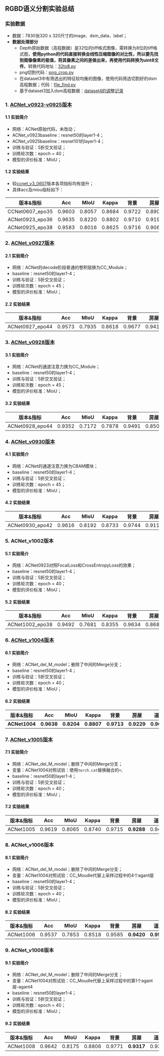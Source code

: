 ## RGBD语义分割实验总结

### 实验数据
- 数据：7830张320 x 320尺寸的image、dsm_data、label；
- **数据处理部分**
  - Depth原始数据（高程数据）是32位的tiff格式图像，需转换为8位的tiff格式图，**使用python的代码直接转换会线性压缩图像的对比性，所以要先找到图像像素的极值，将其像素之间的差做出来，再使用代码转换为uint8文件**。转换代码地址：[32to8.py](https://github.com/yearing1017/Deeplabv3_Pytorch/blob/master/utils/32to8.py)
  - png切割代码：[png_crop.py](https://github.com/yearing1017/Deeplabv3_Pytorch/blob/master/utils/png_crop.py)
  - 在dataset3中有筛选出的特征较均衡的图像，使用代码筛选切割好的dsm高程数据；代码：[file_find.py](https://github.com/yearing1017/Deeplabv3_Pytorch/blob/master/utils/file_find.py)
  - 基于dataset3加入dsm高程数据：[dataset4的调整记录](https://github.com/yearing1017/Deeplabv3_Pytorch/issues/2#issuecomment-696058635)

### 1. [ACNet_v0923-v0925版本](https://github.com/yearing1017/Deeplabv3_Pytorch/tree/master/RGBD%E8%AF%AD%E4%B9%89%E5%88%86%E5%89%B2/ACNet_v0923)

#### 1.1 实验简介
- 网络：ACNet原始代码，未改动；
- ACNet_v0923baseline：resnet50的layer1-4；
- ACNet_v0925baseline：resnet101的layer1-4；
- 训练与验证：5折交叉验证；
- 训练轮次数：epoch = 40；
- 模型的评价标准：MIoU；

#### 1.2 实验结果
- 较[ccnet_v3_0607](https://github.com/yearing1017/CCNet_PyTorch)版本各项指标均有提升；
- 具体acc及miou指标如下：

|     版本&指标    |  Acc   |  MIoU  | Kappa  |  背景  |  房屋  |  道路  |  车辆  |
| :-----: | :----: | :----: | :----: | :----: | :----: | :----: | :----: |
| CCNet0607_epo35 | 0.9603 | 0.8057 | 0.8684 | 0.9722 | 0.8907 | 0.9216 | 0.7745 |
| ACNet0923_epo36 | 0.9635 | 0.8220 | 0.8802 | 0.9710 | 0.9191 | 0.9588 | 0.8167 |
| ACNet0925_epo38 | 0.9583 | 0.8016 | 0.8625 | 0.9716 | 0.9060 | 0.9002 | 0.7994 |

### 2. [ACNet_v0927版本](https://github.com/yearing1017/Deeplabv3_Pytorch/tree/master/RGBD%E8%AF%AD%E4%B9%89%E5%88%86%E5%89%B2/ACNet_v0927)

#### 2.1 实验简介
- 网络：ACNet的decode阶段普通的卷积层换为CC_Module；
- baseline：resnet50的layer1-4；
- 训练与验证：5折交叉验证；
- 训练轮次数：epoch = 45；
- 模型的评价标准：MIoU；

#### 2.2 实验结果

|     版本&指标    |  Acc   |  MIoU  | Kappa  |  背景  |  房屋  |  道路  |  车辆  |
| :-----: | :----: | :----: | :----: | :----: | :----: | :----: | :----: |
| ACNet0927_epo44 | 0.9573 | 0.7935 | 0.8618 | 0.9677 | 0.9415 | 0.9521 | 0.8032 |


### 3. [ACNet_v0928版本](https://github.com/yearing1017/Deeplabv3_Pytorch/tree/master/RGBD%E8%AF%AD%E4%B9%89%E5%88%86%E5%89%B2/ACNet_v0928)

#### 3.1 实验简介
- 网络：ACNet的通道注意力换为CC_Module；
- baseline：resnet50的layer1-4；
- 训练与验证：5折交叉验证；
- 训练轮次数：epoch = 45；
- 模型的评价标准：MIoU；

#### 3.2 实验结果

|     版本&指标    |  Acc   |  MIoU  | Kappa  |  背景  |  房屋  |  道路  |  车辆  |
| :-----: | :----: | :----: | :----: | :----: | :----: | :----: | :----: |
| ACNet0928_epo44 | 0.9352 | 0.7172 | 0.7878 | 0.9491 | 0.8509 | 0.9534 | 0.6594 |

### 4. [ACNet_v0930版本](https://github.com/yearing1017/Deeplabv3_Pytorch/tree/master/RGBD%E8%AF%AD%E4%B9%89%E5%88%86%E5%89%B2/ACNet_CBAM)

#### 4.1 实验简介
- 网络：ACNet的通道注意力换为CBAM模块；
- baseline：resnet50的layer1-4；
- 训练与验证：5折交叉验证；
- 训练轮次数：epoch = 45；
- 模型的评价标准：MIoU；

#### 4.2 实验结果

|     版本&指标    |  Acc   |  MIoU  | Kappa  |  背景  |  房屋  |  道路  |  车辆  |
| :-----: | :----: | :----: | :----: | :----: | :----: | :----: | :----: |
| ACNet0930_epo42 | 0.9616 | 0.8192 | 0.8733 | 0.9744 | 0.9113 | 0.9472 | 0.8420 |

### 5. ACNet_v1002版本

#### 5.1 实验简介
- 网络：ACNet0923对照FocalLoss和CrossEntropyLoss的效果；
- baseline：resnet50的layer1-4；
- 训练与验证：5折交叉验证；
- 训练轮次数：epoch = 40；
- 模型的评价标准：MIoU；

#### 5.2 实验结果

|     版本&指标    |  Acc   |  MIoU  | Kappa  |  背景  |  房屋  |  道路  |  车辆  |
| :-----: | :----: | :----: | :----: | :----: | :----: | :----: | :----: |
| ACNet1002_epo38 | 0.9492 | 0.7681 | 0.8355 | 0.9634 | 0.8688 | 0.9394 | 0.7913 |

### 6. [ACNet_v1004版本](https://github.com/yearing1017/Deeplabv3_Pytorch/tree/master/RGBD%E8%AF%AD%E4%B9%89%E5%88%86%E5%89%B2/ACNet_1004)

#### 6.1 实验简介
- 网络：ACNet_del_M_model；删除了中间的Merge分支；
- baseline：resnet50的layer1-4；
- 训练与验证：5折交叉验证；
- 训练轮次数：epoch = 40；
- 模型的评价标准：MIoU；

#### 6.2 实验结果

|     版本&指标    |  Acc   |  MIoU  | Kappa  |  背景  |  房屋  |  道路  |  车辆  |
| :-----: | :----: | :----: | :----: | :----: | :----: | :----: | :----: |
| **ACNet1004** | **0.9638** | **0.8204** | **0.8807** | **0.9713** | **0.9229** | **0.9643** | **0.8317** |

### 7. [ACNet_v1005版本](https://github.com/yearing1017/Deeplabv3_Pytorch/tree/master/RGBD%E8%AF%AD%E4%B9%89%E5%88%86%E5%89%B2/ACNet_1005)

#### 7.1 实验简介
- 网络：ACNet_del_M_model；删除了中间的Merge分支；
- 变量：ACNet1004对照试验：使用`torch.cat`替换融合的`+`;
- baseline：resnet50的layer1-4；
- 训练与验证：5折交叉验证；
- 训练轮次数：epoch = 40；
- 模型的评价标准：MIoU；

#### 7.2 实验结果

|     版本&指标    |  Acc   |  MIoU  | Kappa  |  背景  |  房屋  |  道路  |  车辆  |
| :-----: | :----: | :----: | :----: | :----: | :----: | :----: | :----: |
| ACNet1005 | 0.9619 | 0.8065 | 0.8740 | 0.9715 | **0.9288** | 0.9425 | 0.7376 |


### 8. ACNet_v1006版本

#### 8.1 实验简介
- 网络：ACNet_del_M_model；删除了中间的Merge分支；
- 变量：ACNet1004对照试验：CC_Moudle代替上采样过程中的4个agant层
- baseline：resnet50的layer1-4；
- 训练与验证：5折交叉验证；
- 训练轮次数：epoch = 40；
- 模型的评价标准：MIoU；

#### 8.2 实验结果

|     版本&指标    |  Acc   |  MIoU  | Kappa  |  背景  |  房屋  |  道路  |  车辆  |
| :-----: | :----: | :----: | :----: | :----: | :----: | :----: | :----: |
| ACNet1006 | 0.9537 | 0.7853 | 0.8518 | 0.9585 | **0.9420** | **0.9505** | 0.7951 |


### 9. ACNet_v1008版本

#### 9.1 实验简介
- 网络：ACNet_del_M_model；删除了中间的Merge分支；
- 变量：ACNet1004对照试验：CC_Moudle代替上采样过程中的第1个agant层-agant4
- baseline：resnet50的layer1-4；
- 训练与验证：5折交叉验证；
- 训练轮次数：epoch = 40；
- 模型的评价标准：MIoU；

#### 9.2 实验结果

|     版本&指标    |  Acc   |  MIoU  | Kappa  |  背景  |  房屋  |  道路  |  车辆  |
| :-----: | :----: | :----: | :----: | :----: | :----: | :----: | :----: |
| ACNet1008 | 0.9642 | 0.8175 | 0.8806 | 0.9771 | **0.9317** | 0.9386 | 0.7271 |
